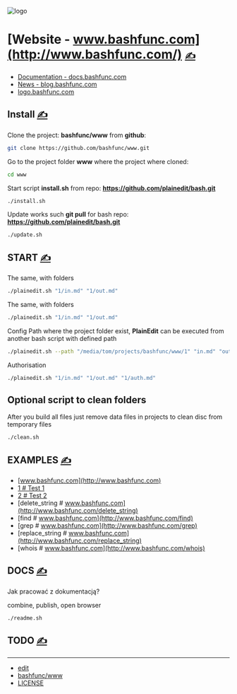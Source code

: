 

![logo](http://logo.bashfunc.com/2/cover.png)

# [Website - www.bashfunc.com](http://www.bashfunc.com/) [<span style='font-size:20px;'>&#x270D;</span>](https://github.com/bashfunc/www/edit/main/DOCS/MENU.md)

+ [Documentation - docs.bashfunc.com](http://docs.bashfunc.com/)
+ [News - blog.bashfunc.com](http://blog.bashfunc.com/)
+ [logo.bashfunc.com](https://logo.bashfunc.com/)




## Install [<span style='font-size:20px;'>&#x270D;</span>](https://github.com/bashfunc/www/edit/main/DOCS/INSTALL.md)


Clone the project: **bashfunc/www** from **github**:
```bash
git clone https://github.com/bashfunc/www.git
```


Go to the project folder **www** where the project where cloned:
```bash
cd www
```

Start script **install.sh**  from repo: **https://github.com/plainedit/bash.git**
```bash
./install.sh
```

Update works such **git pull** for bash repo: **https://github.com/plainedit/bash.git**
```bash
./update.sh
```




## START [<span style='font-size:20px;'>&#x270D;</span>](https://github.com/bashfunc/www/edit/main/DOCS/START.md)


The same, with folders
```bash
./plainedit.sh "1/in.md" "1/out.md" 
```

The same, with folders
```bash
./plainedit.sh "1/in.md" "1/out.md" 
```

Config Path where the project folder exist, **PlainEdit** can be executed from another bash script with defined path
```bash
./plainedit.sh --path "/media/tom/projects/bashfunc/www/1" "in.md" "out.md"
```

Authorisation
```bash
./plainedit.sh "1/in.md" "1/out.md" "1/auth.md"
```


## Optional script to clean folders

After you build all files just remove data files in projects to clean disc from temporary files
```bash
./clean.sh
```

## EXAMPLES [<span style='font-size:20px;'>&#x270D;</span>](https://github.com/bashfunc/www/edit/main/DOCS/EXAMPLES.md)

+ [www.bashfunc.com](http://www.bashfunc.com)
+ [1 # Test 1](http://www.bashfunc.com/1)
+ [2 # Test 2](http://www.bashfunc.com/2)
+ [delete_string # www.bashfunc.com](http://www.bashfunc.com/delete_string)
+ [find # www.bashfunc.com](http://www.bashfunc.com/find)
+ [grep # www.bashfunc.com](http://www.bashfunc.com/grep)
+ [replace_string # www.bashfunc.com](http://www.bashfunc.com/replace_string)
+ [whois # www.bashfunc.com](http://www.bashfunc.com/whois)


## DOCS [<span style='font-size:20px;'>&#x270D;</span>](https://github.com/bashfunc/www/edit/main/DOCS/DOCS.md)

Jak pracować z dokumentacją?


combine, publish, open browser

```bash
./readme.sh
```




## TODO [<span style='font-size:20px;'>&#x270D;</span>](https://github.com/bashfunc/www/edit/main/DOCS/TODO.md)



---

+ [edit](https://github.com/bashfunc/www/edit/main/README.md)
+ [bashfunc/www](https://github.com/bashfunc/www)
+ [LICENSE](LICENSE)

